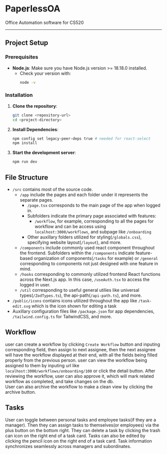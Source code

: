 # PaperlessOA

Office Automation software for CS520

---

## Project Setup

### Prerequisites
- **Node.js**: Make sure you have Node.js version >= 18.18.0 installed.
  - Check your version with:
    ```bash
    node -v
    ```

### Installation

1. **Clone the repository**:
   ```bash
   git clone <repository-url>
   cd <project-directory>
   ```

2. **Install Dependencies**:
   ```bash
   npm config set legacy-peer-deps true # needed for react-select
   npm install
   ```

3. **Start the development server**:
   ```bash
   npm run dev
   ```
## File Structure
- `/src` contains most of the source code. 
   - `/app` include the pages and each folder under it represents the separate pages. 
      - `/page.tsx` corresponds to the main page of the app when logged in.
      - Subfolders indicate the primary page associated with features:
         - `/workflow`, for example, corresponding to all the pages for workflow and can be
access using `localhost:3000/workflows`, and subpage like `/onboarding`
      - Other auxillary folders utilized for styling(`/globals.css`), specifying website layout(`/layout`), and more.
   - `/components` include commonly used react component throughout the frontend. Subfolders within the `/components` indicate feature-based organization of components(`/tasks` for example) or `/general` corresponding to components not just designed with one feature in mind.
   - `/hooks` corresponding to commonly utilized frontend React functions across the Next.js app. In this case, `/useAuth.tsx` to access the logged in user.
   - `/util` corresponding to useful general utilies like universal types(`/ZodTypes.ts`), the api-path(`/api-path.ts`), and more.
- `/public/icons` contains icons utilized throughout the app like `/task-edit.svg` which is the icon shown for editing a task
- Auxillary configuration files like `/package.json` for app dependencies, `/tailwind.config.ts` for TailwindCSS, and more.

## Workflow
user can create a workflow by clicking `Create Workflow` button and inputing corresponding field, then assign to next assignee,
then the next assignee will have the workflow displayed at their end, with all the fields being
filled properly from the previous person. user can view the workflow being assigned to them by inputing url like
`localhost:3000/workflows/onboarding/100` or click the detail button. After reviewing the workflow, user can also approve it, which 
will mark related workflow as completed, and take changes on the db.\
User can also archive the workflow to make a clean view by clicking the archive button.

## Tasks
User can toggle between personal tasks and employee tasks(if they are a manager). Then they can assign tasks to themselves(or employees) via the plus button on the bottom right. They can delete a task by clicking the trash can icon on the right end of a task card. Tasks can also be edited by clicking the pencil icon on the right end of a task card. Task information synchronizes seamlessly across managers and subordinates.